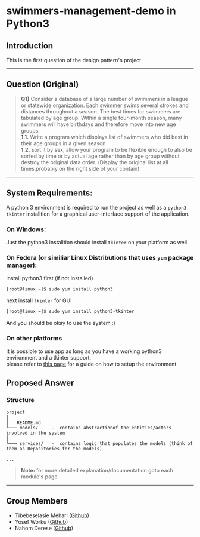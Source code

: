 # swimmers-management-demo in Python3

## Introduction
This is the first question of the design pattern's project

---
## Question (Original)
> **Q1)** Consider a database of a large number of swimmers in a league or statewide
organization. Each swimmer swims several strokes and distances throughout a season. The
best times for swimmers are tabulated by age group. Within a single four-month season,
many swimmers will have birthdays and therefore move into new age groups.<br/>
**1.1.** Write a program which displays list of swimmers who did best in their age groups
in a given season<br/>
**1.2.** sort it by sex, allow your program to be flexible enough to also be sorted by time
or by actual age rather than by age group without destroy the original data order.
(Display the original list at all times,probably on the right side of your contain)
---
## System Requirements:
A python 3 environment is required to run the project as well as a `python3-tkinter` installtion for a graphical user-interface support of the application.
### On Windows:
Just the python3 installtion should install `tkinter` on your platform as well. 
### On Fedora (or similiar Linux Distributions that uses `yum` package manager):
install python3 first (if not installed)
```bash
[root@linux ~]$ sudo yum install python3
```

next install `tkinter` for GUI
```bash
[root@linux ~]$ sudo yum install python3-tkinter
```
And you should be okay to use the system :)

### On other platforms
It is possible to use app as long as you have a working python3 environment and a tkinter support. <br/>
please refer to [this page](https://docs.python.org/3/using/unix.html#getting-and-installing-the-latest-version-of-python) for a guide on how to setup the environment.

## Proposed Answer
### Structure
```
project
│
│   README.md
└─── models/     -  contains abstractionof the entities/actors involved in the system
│
└─── services/   -  contains logic that populates the models (think of them as Repositories for the models)

...
```

> **Note:** for more detailed explanation/documentation goto each module's page 

---
## Group Members
* Tibebeselasie Mehari ([Github](https://github.com/TibebeJS))
* Yosef Worku ([Github](https://github.com/mozartofmath))
* Nahom Derese ([Github](https://github.com/NahomD))
